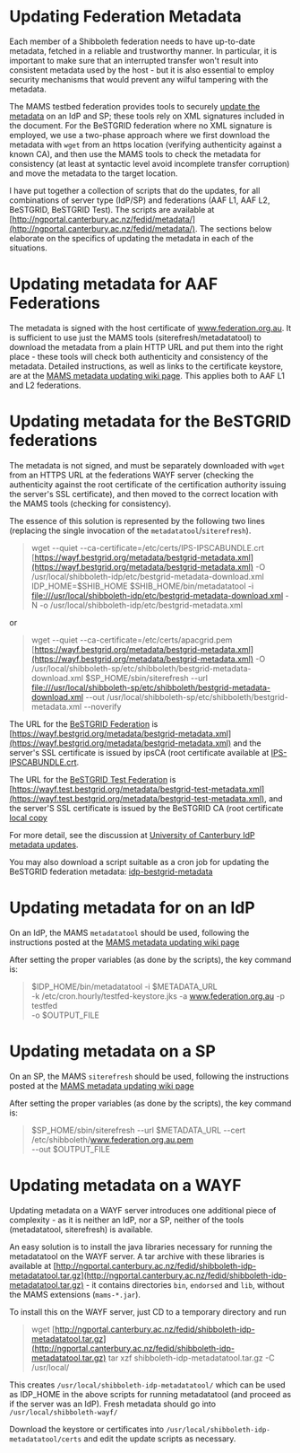# Updating Federation Metadata

Each member of a Shibboleth federation needs to have up-to-date metadata, fetched in a reliable and trustworthy manner.  In particular, it is important to make sure that an interrupted transfer won't result into consistent metadata used by the host - but it is also essential to employ security mechanisms that would prevent any wilful tampering with the metadata.

The MAMS testbed federation provides tools to securely [update the metadata](http://www.federation.org.au/twiki/bin/view/Federation/UpdateMetadata) on an IdP and SP; these tools rely on XML signatures included in the document.  For the BeSTGRID federation where no XML signature is employed, we use a two-phase approach where we first download the metadata with `wget` from an https location (verifying authenticity against a known CA), and then use the MAMS tools to check the metadata for consistency (at least at syntactic level avoid incomplete transfer corruption) and move the metadata to the target location.

I have put together a collection of scripts that do the updates, for all combinations of server type (IdP/SP) and federations (AAF L1, AAF L2, BeSTGRID, BeSTGRID Test).  The scripts are available at [http://ngportal.canterbury.ac.nz/fedid/metadata/](http://ngportal.canterbury.ac.nz/fedid/metadata/).  The sections below elaborate on the specifics of updating the metadata in each of the situations.

# Updating metadata for AAF Federations

The metadata is signed with the host certificate of www.federation.org.au.  It is sufficient to use just the MAMS tools (siterefresh/metadatatool) to download the metadata from a plain HTTP URL and put them into the right place - these tools will check both authenticity and consistency of the metadata.  Detailed instructions, as well as links to the certificate keystore, are at the [MAMS metadata updating wiki page](http://www.federation.org.au/twiki/bin/view/Federation/UpdateMetadata). This applies both to AAF L1 and L2 federations.

# Updating metadata for the BeSTGRID federations

The metadata is not signed, and must be separately downloaded with `wget` from an HTTPS URL at the federations WAYF server (checking the authenticity against the root certificate of the certification authority issuing the server's SSL certificate), and then moved to the correct location with the MAMS tools (checking for consistency).

The essence of this solution is represented by the following two lines (replacing the single invocation of the `metadatatool`/`siterefresh`). 

>  wget --quiet --ca-certificate=/etc/certs/IPS-IPSCABUNDLE.crt [https://wayf.bestgrid.org/metadata/bestgrid-metadata.xml](https://wayf.bestgrid.org/metadata/bestgrid-metadata.xml) -O /usr/local/shibboleth-idp/etc/bestgrid-metadata-download.xml
>  IDP_HOME=$SHIB_HOME   $SHIB_HOME/bin/metadatatool -i [file:///usr/local/shibboleth-idp/etc/bestgrid-metadata-download.xml](file:///usr/local/shibboleth-idp/etc/bestgrid-metadata-download.xml) -N -o /usr/local/shibboleth-idp/etc/bestgrid-metadata.xml

or

>  wget --quiet --ca-certificate=/etc/certs/apacgrid.pem [https://wayf.bestgrid.org/metadata/bestgrid-metadata.xml](https://wayf.bestgrid.org/metadata/bestgrid-metadata.xml) -O /usr/local/shibboleth-sp/etc/shibboleth/bestgrid-metadata-download.xml
>  $SP_HOME/sbin/siterefresh --url [file:///usr/local/shibboleth-sp/etc/shibboleth/bestgrid-metadata-download.xml](file:///usr/local/shibboleth-sp/etc/shibboleth/bestgrid-metadata-download.xml) --out /usr/local/shibboleth-sp/etc/shibboleth/bestgrid-metadata.xml --noverify 

The URL for the [BeSTGRID Federation](/wiki/spaces/BeSTGRID/pages/3818228616) is [https://wayf.bestgrid.org/metadata/bestgrid-metadata.xml](https://wayf.bestgrid.org/metadata/bestgrid-metadata.xml) and the server's SSL certificate is issued by ipsCA (root certificate available at [IPS-IPSCABUNDLE.crt](http://certs.ipsca.com/companyIPSipsCA/IPS-IPSCABUNDLE.crt).

The URL for the [BeSTGRID Test Federation](/wiki/spaces/BeSTGRID/pages/3818228710) is [https://wayf.test.bestgrid.org/metadata/bestgrid-test-metadata.xml](https://wayf.test.bestgrid.org/metadata/bestgrid-test-metadata.xml), and the server'S SSL certificate is issued by the BeSTGRID CA (root certificate [local copy](http://ngportal.canterbury.ac.nz/fedid/bestgridca.pem)

For more detail, see the discussion at [University of Canterbury IdP metadata updates](https://reannz.atlassian.net/wiki/pages/createpage.action?spaceKey=BeSTGRID&title=Shibboleth_IdP_Installation_at_the_University_of_Canterbury&linkCreation=true&fromPageId=3818228810).

You may also download a script suitable as a cron job for updating the BeSTGRID federation metadata: [idp-bestgrid-metadata](/wiki/download/attachments/3818228810/Idp-bestgrid-metadata.txt?version=1&modificationDate=1539354386000&cacheVersion=1&api=v2)

# Updating metadata for on an IdP

On an IdP, the MAMS `metadatatool` should be used, following the instructions posted at the [MAMS metadata updating wiki page](http://www.federation.org.au/twiki/bin/view/Federation/UpdateMetadata)

After setting the proper variables (as done by the scripts), the key command is:

>   $IDP_HOME/bin/metadatatool -i $METADATA_URL \
>        -k /etc/cron.hourly/testfed-keystore.jks -a www.federation.org.au -p testfed \
>        -o $OUTPUT_FILE

# Updating metadata on a SP 

On an SP, the MAMS `siterefresh` should be used, following the instructions posted at the [MAMS metadata updating wiki page](http://www.federation.org.au/twiki/bin/view/Federation/UpdateMetadata)

After setting the proper variables (as done by the scripts), the key command is:

>  $SP_HOME/sbin/siterefresh --url $METADATA_URL --cert /etc/shibboleth/www.federation.org.au.pem \
>         --out $OUTPUT_FILE

# Updating metadata on a WAYF

Updating metadata on a WAYF server introduces one additional piece of complexity - as it is neither an IdP, nor a SP, neither of the tools (metadatatool, siterefresh) is available.

An easy solution is to install the java libraries necessary for running the metadatatool on the WAYF server.  A tar archive with these libraries is available at [http://ngportal.canterbury.ac.nz/fedid/shibboleth-idp-metadatatool.tar.gz](http://ngportal.canterbury.ac.nz/fedid/shibboleth-idp-metadatatool.tar.gz) - it contains directories `bin`, `endorsed` and `lib`, without the MAMS extensions (`mams-*.jar`).

To install this on the WAYF server, just CD to a temporary directory and run

>  wget [http://ngportal.canterbury.ac.nz/fedid/shibboleth-idp-metadatatool.tar.gz](http://ngportal.canterbury.ac.nz/fedid/shibboleth-idp-metadatatool.tar.gz)
>  tar xzf shibboleth-idp-metadatatool.tar.gz -C /usr/local/

This creates `/usr/local/shibboleth-idp-metadatatool/` which can be used as IDP_HOME in the above scripts for running metadatatool (and proceed as if the server was an IdP).  Fresh metadata should go into `/usr/local/shibboleth-wayf/`

Download the keystore or certificates into `/usr/local/shibboleth-idp-metadatatool/certs` and edit the update scripts as necessary.
